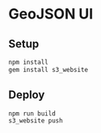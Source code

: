 # GeoJSON UI

## Setup

```bash
npm install
gem install s3_website
```

## Deploy

```bash
npm run build
s3_website push
```

